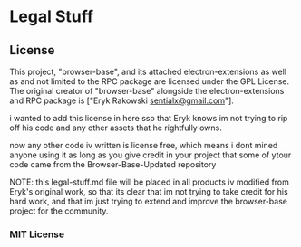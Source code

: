 # Legal Stuff

## License

This project, "browser-base", and its attached electron-extensions as well as and not limited to the RPC package are licensed under the GPL License. The original creator of "browser-base" alongside the electron-extensions and RPC package is ["Eryk Rakowski <sentialx@gmail.com>"].

i wanted to add this license in here sso that Eryk knows im not trying to rip off his code and any other assets that he rightfully owns.

now any other code iv written is license free, which means i dont mined anyone using it as long as you give credit in your project that some of ytour code came from the Browser-Base-Updated repository

NOTE: this legal-stuff.md file will be placed in all products iv modified from Eryk's original work, so that its clear that im not trying to take credit for his hard work, and that im just trying to extend and improve the browser-base project for the community.

### MIT License